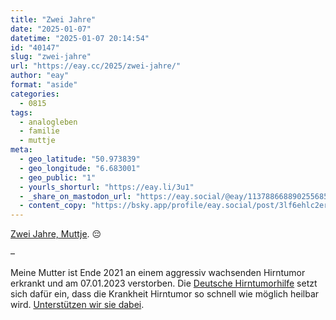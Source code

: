 ```yaml
---
title: "Zwei Jahre"
date: "2025-01-07"
datetime: "2025-01-07 20:14:54"
id: "40147"
slug: "zwei-jahre"
url: "https://eay.cc/2025/zwei-jahre/"
author: "eay"
format: "aside"
categories:
  - 0815
tags:
  - analogleben
  - familie
  - muttje
meta:
  - geo_latitude: "50.973839"
  - geo_longitude: "6.683001"
  - geo_public: "1"
  - yourls_shorturl: "https://eay.li/3u1"
  - _share_on_mastodon_url: "https://eay.social/@eay/113788668890255685"
  - content_copy: "https://bsky.app/profile/eay.social/post/3lf6ehlc2er26"
---
```


[Zwei Jahre, Muttje](https://eay.cc/2024/mama/). 😔

–

Meine Mutter ist Ende 2021 an einem aggressiv wachsenden Hirntumor erkrankt und am 07.01.2023 verstorben. Die [Deutsche Hirn­tumor­hilfe](https://www.hirntumorhilfe.de/) setzt sich dafür ein, dass die Krankheit Hirntumor so schnell wie möglich heilbar wird. [Unterstützen wir sie dabei](https://spenden.hirntumorhilfe.de/).
